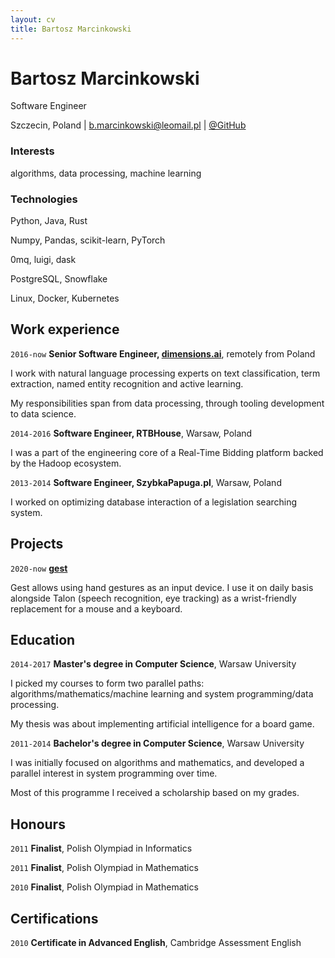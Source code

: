 ```yaml
---
layout: cv
title: Bartosz Marcinkowski
---
```

# Bartosz Marcinkowski
Software Engineer

<div id="webaddress">
Szczecin, Poland
| <a href="mailto:b.marcinkowski@leomail.pl">b.marcinkowski@leomail.pl</a>
| <a href="https://github.com/bm371613">@GitHub</a>
</div>

### Interests

algorithms, data processing, machine learning

### Technologies

Python, Java, Rust

Numpy, Pandas, scikit-learn, PyTorch

0mq, luigi, dask

PostgreSQL, Snowflake

Linux, Docker, Kubernetes

## Work experience

`2016-now`
__Senior Software Engineer, [dimensions.ai](https://dimensions.ai)__, remotely from Poland

I work with natural language processing experts
on text classification, term extraction,
named entity recognition and active learning.

My responsibilities span from data processing,
through tooling development to data science.

`2014-2016`
__Software Engineer, RTBHouse__, Warsaw, Poland

I was a part of the engineering core of
a Real-Time Bidding platform backed by the
Hadoop ecosystem.

`2013-2014`
__Software Engineer, SzybkaPapuga.pl__, Warsaw, Poland

I worked on optimizing database interaction
of a legislation searching system.

## Projects

`2020-now`
__[gest](https://github.com/bm371613/gest)__

Gest allows using hand gestures as an input device.
I use it on daily basis alongside Talon
(speech recognition, eye tracking) as a wrist-friendly
replacement for a mouse and a keyboard.

## Education

`2014-2017`
__Master's degree in Computer Science__, Warsaw University

I picked my courses to form two parallel paths:
algorithms/mathematics/machine learning and
system programming/data processing.

My thesis was about implementing
artificial intelligence for a board game.

`2011-2014`
__Bachelor's degree in Computer Science__, Warsaw University

I was initially focused on algorithms and mathematics,
and developed a parallel interest in system programming
over time.

Most of this programme I received a scholarship
based on my grades.

## Honours
`2011`
__Finalist__, Polish Olympiad in Informatics

`2011`
__Finalist__, Polish Olympiad in Mathematics

`2010`
__Finalist__, Polish Olympiad in Mathematics

## Certifications

`2010`
__Certificate in Advanced English__, Cambridge Assessment English


<!-- ### Footer

Last updated: November 2020 -->


